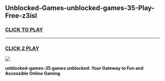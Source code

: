 
## Unblocked-Games-unblocked-games-35-Play-Free-z3isl
<h3>
<a href="https://premium76.site?title=unblocked-games-35&ref=10A">CLICK TO PLAY</a></h3>
<hr>

<h3>
<a href="https://premium76.site?title=unblocked-games-35&ref=10A">CLICK 2 PLAY</a>
  
</h3>

<a href="https://premium76.site?title=unblocked-games-35&ref=10A"><img src="https://clearcache.store/games.png"></a>


**unblocked-games-35 games unblocked: Your Gateway to Fun and Accessible Online Gaming**
